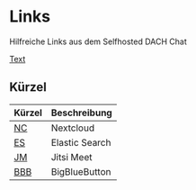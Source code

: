# Links

Hilfreiche Links aus dem Selfhosted DACH Chat

[Text](https://www.google.com/search?q=Link)


## Kürzel

| Kürzel | Beschreibung     |
| :------------- | :------------- |
| [NC](/nextcloud) | Nextcloud       |
| [ES](/elasticsearch) | Elastic Search |
| [JM](/jitsimeet) | Jitsi Meet |
| [BBB](/bigbluebutton) | BigBlueButton |